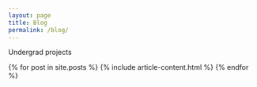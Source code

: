 ```yaml
---
layout: page
title: Blog
permalink: /blog/
---
```



Undergrad projects

{% for post in site.posts %}
  {% include article-content.html %}
{% endfor %}
